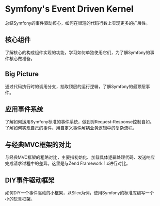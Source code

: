 # Symfony's Event Driven Kernel

总结Symfony的事件驱动核心，如何在很短的代码行数上实现更多的扩展性。

## 核心组件
了解核心的构成组件实现的功能，学习如何单独使用它们，为了解Symfony的事件核心做准备。

## Big Picture
通过代码执行时的调用分支，抽取顶层的运行逻辑，了解Symfony的最顶层事件。

## 应用事件系统
了解如何运用Symfony标准的事件系统，做到对Request-Response控制自如。了解如何实现自己的事件，用自定义事件解耦业务逻辑中的复杂流程。

## 与经典MVC框架的对比
与经典MVC框架的粗略对比，主要指初始化、加载具体逻辑处理代码、发送响应完成请求过程中的差异。这里是与Zend Framework 1.x进行对比。

## DIY事件驱动框架
如何DIY一个事件驱动的小框架，以Silex为例，使用Symfony的标准库编写一个小的玩具框架。